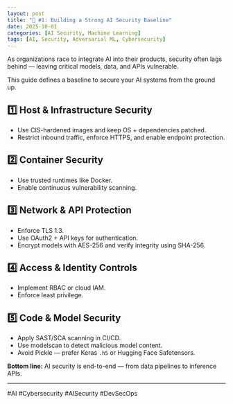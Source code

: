 ```yaml
---
layout: post
title: "🚀 #1: Building a Strong AI Security Baseline"
date: 2025-10-01
categories: [AI Security, Machine Learning]
tags: [AI, Security, Adversarial ML, Cybersecurity]
---
```



As organizations race to integrate AI into their products, security often lags behind — leaving critical models, data, and APIs vulnerable.

This guide defines a baseline to secure your AI systems from the ground up.

## 1️⃣ Host & Infrastructure Security
- Use CIS-hardened images and keep OS + dependencies patched.
- Restrict inbound traffic, enforce HTTPS, and enable endpoint protection.

## 2️⃣ Container Security
- Use trusted runtimes like Docker.
- Enable continuous vulnerability scanning.

## 3️⃣ Network & API Protection
- Enforce TLS 1.3.
- Use OAuth2 + API keys for authentication.
- Encrypt models with AES-256 and verify integrity using SHA-256.

## 4️⃣ Access & Identity Controls
- Implement RBAC or cloud IAM.
- Enforce least privilege.

## 5️⃣ Code & Model Security
- Apply SAST/SCA scanning in CI/CD.
- Use modelscan to detect malicious model content.
- Avoid Pickle — prefer Keras `.h5` or Hugging Face Safetensors.

**Bottom line:** AI security is end-to-end — from data pipelines to inference APIs.

---
#AI #Cybersecurity #AISecurity #DevSecOps

